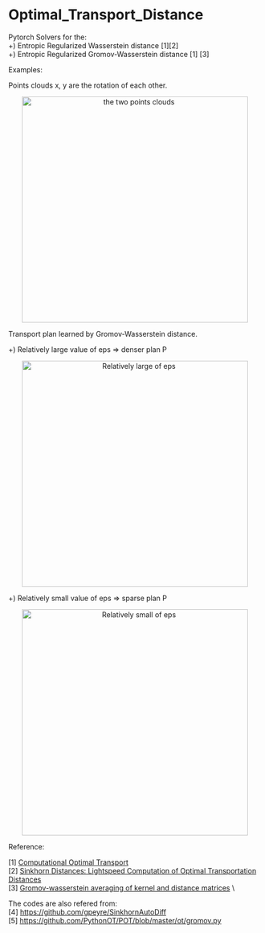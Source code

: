 # Optimal_Transport_Distance

Pytorch Solvers for the:\
+) Entropic Regularized Wasserstein distance \[1\]\[2\] \
+) Entropic Regularized Gromov-Wasserstein distance \[1\] \[3\] 

Examples:

Points clouds x, y are the rotation of each other.

<p align="center">
  <img src="https://github.com/phucdoitoan/Optimal_Transport_Distance/blob/main/simple_rotation_points.png" width="450" title="the two points clouds">
</p>

Transport plan learned by Gromov-Wasserstein distance.

+) Relatively large value of eps => denser plan P

<p align="center">
  <img src="https://github.com/phucdoitoan/Optimal_Transport_Distance/blob/main/simple_rotation_P_unstable.png" width="450" title="Relatively large of eps">
</p>

+) Relatively small value of eps => sparse plan P

<p align="center">
  <img src="https://github.com/phucdoitoan/Optimal_Transport_Distance/blob/main/simple_rotation_P_stable.png" width="450" title="Relatively small of eps">
</p>


Reference:

\[1\] [Computational Optimal Transport](https://arxiv.org/abs/1803.00567) \
\[2\] [Sinkhorn Distances: Lightspeed Computation of Optimal Transportation Distances](https://arxiv.org/abs/1306.0895) \
\[3\] [Gromov-wasserstein averaging of kernel and distance matrices](http://proceedings.mlr.press/v48/peyre16.html) \

The codes are also refered from: \
\[4\] https://github.com/gpeyre/SinkhornAutoDiff \
\[5\] https://github.com/PythonOT/POT/blob/master/ot/gromov.py
